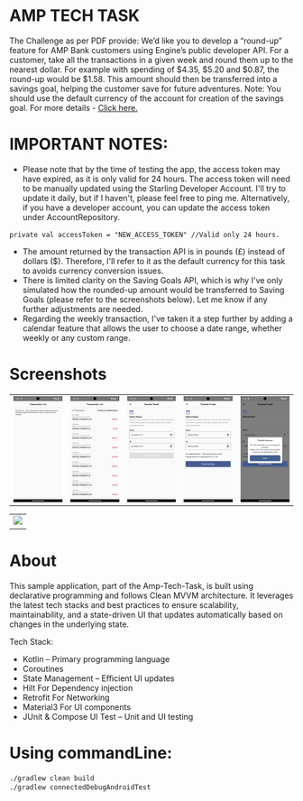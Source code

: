 # AMP TECH TASK 
The Challenge as per PDF provide:
We’d like you to develop a “round-up” feature for AMP Bank customers using Engine’s public developer API.
For a customer, take all the transactions in a given week and round them up to the nearest dollar. For example
with spending of $4.35, $5.20 and $0.87, the round-up would be $1.58. This amount should then be transferred
into a savings goal, helping the customer save for future adventures.
Note: You should use the default currency of the account for creation of the savings goal. For more details - [Click here.](https://github.com/ravimhzn/amp-tech-task/blob/main/question/amp_tech_task.pdf)

# IMPORTANT NOTES:
- Please note that by the time of testing the app, the access token may have expired, as it is only valid for 24 hours. The access token will need to be manually updated using the Starling Developer Account. I'll try to update it daily, but if I haven't, please feel free to ping me. Alternatively, if you have a developer account, you can update the access token under AccountRepository.
```aidl
private val accessToken = "NEW_ACCESS_TOKEN" //Valid only 24 hours.
```
- The amount returned by the transaction API is in pounds (£) instead of dollars ($). Therefore, I'll refer to it as the default currency for this task to avoids currency conversion issues.
- There is limited clarity on the Saving Goals API, which is why I've only simulated how the rounded-up amount would be transferred to Saving Goals (please refer to the screenshots below). Let me know if any further adjustments are needed.
- Regarding the weekly transaction, I've taken it a step further by adding a calendar feature that allows the user to choose a date range, whether weekly or any custom range.

# Screenshots
<table style="width:100%">
  <tr>
    <td><img src="https://github.com/ravimhzn/amp-tech-task/blob/main/images/homepage_error.png" width="250"></td>
    <td><img src="https://github.com/ravimhzn/amp-tech-task/blob/main/images/homepage.png" width="250"></td>
    <td><img src="https://github.com/ravimhzn/amp-tech-task/blob/main/images/select_dates.png" width="250"></td>
    <td><img src="https://github.com/ravimhzn/amp-tech-task/blob/main/images/dates_selected.png" width="250"></td>
    <td><img src="https://github.com/ravimhzn/amp-tech-task/blob/main/images/transfer_success.png" width="250"></td>
  </tr>
</table>
<table style="width:100%">
 <td><img src="https://github.com/ravimhzn/amp-tech-task/blob/main/images/amp_tech.gif" width="250"></td>
</table>


# About
This sample application, part of the Amp-Tech-Task, is built using declarative programming and follows Clean MVVM architecture. It leverages the latest tech stacks and best practices to ensure scalability, maintainability, and a state-driven UI that updates automatically based on changes in the underlying state.

Tech Stack:
- Kotlin – Primary programming language
- Coroutines
- State Management – Efficient UI updates
- Hilt For Dependency injection
- Retrofit For Networking
- Material3 For UI components
- JUnit & Compose UI Test – Unit and UI testing

# Using commandLine:
```aidl
./gradlew clean build
./gradlew connectedDebugAndroidTest
```
